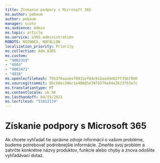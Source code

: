 ```yaml
---
title: Získanie podpory s Microsoft 365
ms.author: pebaum
author: pebaum
manager: scotv
ms.audience: Admin
ms.topic: article
ms.service: o365-administration
ROBOTS: NOINDEX, NOFOLLOW
localization_priority: Priority
ms.collection: Adm_O365
ms.custom:
- "9002319"
- "4503"
- "9002471"
- "4818"
ms.openlocfilehash: f5b3f6aaaeef8931ef04c61baedde02ff35679b6
ms.sourcegitcommit: 8bc60ec34bc1e40685e3976576e04a2623f63a7c
ms.translationtype: MT
ms.contentlocale: sk-SK
ms.lasthandoff: 04/15/2021
ms.locfileid: "51812119"
---
```

# <a name="get-support-with-microsoft-365"></a>Získanie podpory s Microsoft 365

Ak chcete vyhľadať tie správne zdroje informácií o vašom probléme, budeme potrebovať podrobnejšie informácie. Zmeňte svoj problém a zahrčte konkrétne názvy produktov, funkcie alebo chyby a znova odošlite vyhľadávací dotaz.
